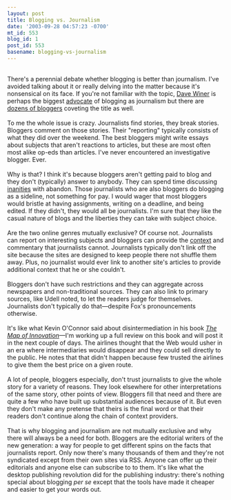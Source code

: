 ```yaml
---
layout: post
title: Blogging vs. Journalism
date: '2003-09-28 04:57:23 -0700'
mt_id: 553
blog_id: 1
post_id: 553
basename: blogging-vs-journalism
---
```

<br />There's a perennial debate whether blogging is better than journalism. I've avoided talking about it or really delving into the matter because it's nonsensical on its face. If you're not familiar with the topic, <a href="http://www.scripting.com/">Dave Winer</a> is perhaps the biggest <a href="http://scriptingnews.userland.com/weblogsearch/?q=journalism">advocate</a> of blogging as journalism but there are <a href="http://www.daypop.com/search?q=journalism+blogging&amp;search=Search&amp;t=a">dozens of bloggers</a> coveting the title as well.<br /><br />To me the whole issue is crazy. Journalists find stories, they break stories. Bloggers comment on those stories. Their "reporting" typically consists of what they did over the weekend. The best bloggers might write essays about subjects that aren't reactions to articles, but these are most often most alike op-eds than articles. I've never encountered an investigative blogger. Ever.<br /><br />Why is that? I think it's because bloggers aren't getting paid to blog and they don't (typically) answer to anybody. They can spend time discussing <a href="http://www.fullofnothing.org/primus/index.php?p=247&amp;c=1">inanities</a> with abandon. Those journalists who are also bloggers do blogging as a sideline, not something for pay. I would wager that most bloggers would bristle at having assignments, writing on a deadline, and being edited. If they didn't, they would all be journalists. I'm sure that they like the casual nature of blogs and the liberties they can take with subject choice.<br /><br />Are the two online genres mutually exclusive? Of course not. Journalists can report on interesting subjects and bloggers can provide the <a href="http://weblog.infoworld.com/udell/2003/09/26.html#a806">context</a> and commentary that journalists cannot. Journalists typically don't link off the site because the sites are designed to keep people there not shuffle them away. Plus, no journalist would ever link to another site's articles to provide additional context that he or she couldn't.<br /><br />Bloggers don't have such restrictions and they can aggregate across newspapers and non-traditional sources. They can also link to primary sources, like Udell noted, to let the readers judge for themselves. Journalists don't typically do that&#x2014;despite Fox's pronouncements otherwise.<br /><br />It's like what Kevin O'Connor said about disintermediation in his book <a href="http://www.amazon.com/exec/obidos/ASIN/1400048311/bbrown-20/ref=nosim/" title="Amazon link"><cite>The Map of Innovation</cite></a>&#x2014;I'm working up a full review on this book and will post it in the next couple of days. The airlines thought that the Web would usher in an era where intermediaries would disappear and they could sell directly to the public. He notes that that didn't happen because few trusted the airlines to give them the best price on a given route.<br /><br />A lot of people, bloggers especially, don't trust journalists to give the whole story for a variety of reasons. They look elsewhere for other interpretations of the same story, other points of view. Bloggers fill that need and there are quite a few who have built up substantial audiences because of it. But even they don't make any pretense that theirs is the final word or that their readers don't continue along the chain of context providers.<br /><br />That is why blogging and journalism are not mutually exclusive and why there will always be a need for both. Bloggers are the editorial writers of the new generation: a way for people to get different spins on the facts that journalists report. Only now there's many thousands of them and they're not syndicated except from their own sites via RSS. Anyone can offer up their editorials and anyone else can subscribe to to them. It's like what the desktop publishing revolution did for the publishing industry: there's nothing special about blogging <em>per se</em> except that the tools have made it cheaper and easier to get your words out.<br /><br /><br />
